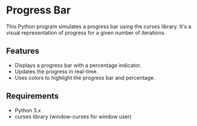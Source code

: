 # Progress Bar 

This Python program simulates a progress bar using the curses library. It's a visual representation of progress for a given number of iterations.

## Features

- Displays a progress bar with a percentage indicator.
- Updates the progress in real-time.
- Uses colors to highlight the progress bar and percentage.

## Requirements

- Python 3.x
- curses library (window-curses for window user)

